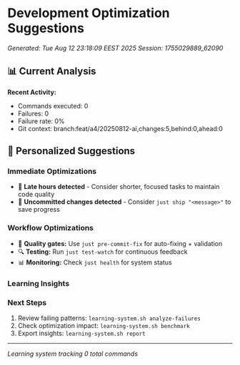 # Development Optimization Suggestions
*Generated: Tue Aug 12 23:18:09 EEST 2025*
*Session: 1755029889_62090*

## 📊 Current Analysis

**Recent Activity:**
- Commands executed:        0
- Failures:        0
- Failure rate: 0%
- Git context: branch:feat/a4/20250812-ai,changes:5,behind:0,ahead:0

## 🎯 Personalized Suggestions

### Immediate Optimizations
- 🌙 **Late hours detected** - Consider shorter, focused tasks to maintain code quality
- 💾 **Uncommitted changes detected** - Consider `just ship "<message>"` to save progress

### Workflow Optimizations
- 🧪 **Quality gates:** Use `just pre-commit-fix` for auto-fixing + validation
- 🔍 **Testing:** Run `just test-watch` for continuous feedback
- 📊 **Monitoring:** Check `just health` for system status

### Learning Insights



### Next Steps
1. Review failing patterns: `learning-system.sh analyze-failures`
2. Check optimization impact: `learning-system.sh benchmark`
3. Export insights: `learning-system.sh report`

---
*Learning system tracking        0 total commands*
